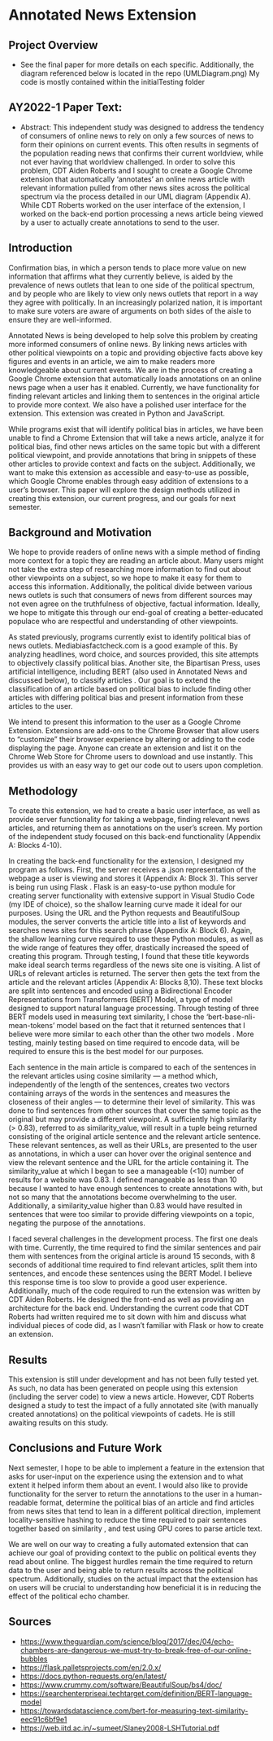 # Annotated News Extension

## Project Overview

* See the final paper for more details on each specific. Additionally, the diagram referenced below is located in the repo (UMLDiagram.png) My code is mostly contained within the initialTesting folder

## AY2022-1 Paper Text:

* Abstract: This independent study was designed to address the tendency of consumers of online news to rely on only a few sources of news to form their opinions on current events. This often results in segments of the population reading news that confirms their current worldview, while not ever having that worldview challenged.  In order to solve this problem, CDT Aiden Roberts and I sought to create a Google Chrome extension that automatically ‘annotates’ an online news article with relevant information pulled from other news sites across the political spectrum via the process detailed in our UML diagram (Appendix A). While CDT Roberts worked on the user interface of the extension, I worked on the back-end portion processing a news article being viewed by a user to actually create annotations to send to the user.


## Introduction
Confirmation bias, in which a person tends to place more value on new information that affirms what they currently believe, is aided by the prevalence of news outlets that lean to one side of the political spectrum, and by people who are likely to view only news outlets that report in a way they agree with politically. In an increasingly polarized nation, it is important to make sure voters are aware of arguments on both sides of the aisle to ensure they are well-informed.

Annotated News is being developed to help solve this problem by creating more informed consumers of online news. By linking news articles with other political viewpoints on a topic and providing objective facts above key figures and events in an article, we aim to make readers more knowledgeable about current events.
We are in the process of creating a Google Chrome extension that automatically loads annotations on an online news page when a user has it enabled. Currently, we have functionality for finding relevant articles and linking them to sentences in the original article to provide more context. We also have a polished user interface for the extension. This extension was created in Python and JavaScript.

While programs exist that will identify political bias in articles, we have been unable to find a Chrome Extension that will take a news article, analyze it for political bias, find other news articles on the same topic but with a different political viewpoint, and provide annotations that bring in snippets of these other articles to provide context and facts on the subject. Additionally, we want to make this extension as accessible and easy-to-use as possible, which Google Chrome enables through easy addition of extensions to a user’s browser. This paper will explore the design methods utilized in creating this extension, our current progress, and our goals for next semester.

## Background and Motivation
We hope to provide readers of online news with a simple method of finding more context for a topic they are reading an article about. Many users might not take the extra step of researching more information to find out about other viewpoints on a subject, so we hope to make it easy for them to access this information. Additionally, the political divide between various news outlets is such that consumers of news from different sources may not even agree on the truthfulness of objective, factual information.  Ideally, we hope to mitigate this through our end-goal of creating a better-educated populace who are respectful and understanding of other viewpoints.

As stated previously, programs currently exist to identify political bias of news outlets. Mediabiasfactcheck.com  is a good example of this. By analyzing headlines, word choice, and sources provided, this site attempts to objectively classify political bias. Another site, the Bipartisan Press, uses artificial intelligence, including BERT (also used in Annotated News and discussed below), to classify articles . Our goal is to extend the classification of an article based on political bias to include finding other articles with differing political bias and present information from these articles to the user.

We intend to present this information to the user as a Google Chrome Extension. Extensions are add-ons to the Chrome Browser that allow users to “customize” their browser experience by altering or adding to the code displaying the page.  Anyone can create an extension and list it on the Chrome Web Store for Chrome users to download and use instantly. This provides us with an easy way to get our code out to users upon completion.

## Methodology
To create this extension, we had to create a basic user interface, as well as provide server functionality for taking a webpage, finding relevant news articles, and returning them as annotations on the user’s screen. My portion of the independent study focused on this back-end functionality (Appendix A: Blocks 4-10).

In creating the back-end functionality for the extension, I designed my program as follows. First, the server receives a .json representation of the webpage a user is viewing and stores it (Appendix A: Block 3). This server is being run using Flask . Flask is an easy-to-use python module for creating server functionality with extensive support in Visual Studio Code (my IDE of choice), so the shallow learning curve made it ideal for our purposes. Using the URL and the Python requests  and BeautifulSoup  modules, the server converts the article title into a list of keywords and searches news sites for this search phrase (Appendix A: Block 6). Again, the shallow learning curve required to use these Python modules, as well as the wide range of features they offer, drastically increased the speed of creating this program. Through testing, I found that these title keywords make ideal search terms regardless of the news site one is visiting. A list of URLs of relevant articles is returned. The server then gets the text from the article and the relevant articles (Appendix A: Blocks 8,10). These text blocks are split into sentences and encoded using a Bidirectional Encoder Representations from Transformers (BERT) Model, a type of model designed to support natural language processing.  Through testing of three BERT models used in measuring text similarity, I chose the ‘bert-base-nli-mean-tokens’ model based on the fact that it returned sentences that I believe were more similar to each other than the other two models . More testing, mainly testing based on time required to encode data, will be required to ensure this is the best model for our purposes. 

Each sentence in the main article is compared to each of the sentences in the relevant articles using cosine similarity — a method which, independently of the length of the sentences, creates two vectors containing arrays of the words in the sentences and measures the closeness of their angles  — to determine their level of similarity. This was done to find sentences from other sources that cover the same topic as the original but may provide a different viewpoint. A sufficiently high similarity (> 0.83), referred to as similarity_value, will result in a tuple being returned consisting of the original article sentence and the relevant article sentence. These relevant sentences, as well as their URLs, are presented to the user as annotations, in which a user can hover over the original sentence and view the relevant sentence and the URL for the article containing it. The similarity_value at which I began to see a manageable (<10) number of results for a website was 0.83. I defined manageable as less than 10 because I wanted to have enough sentences to create annotations with, but not so many that the annotations become overwhelming to the user. Additionally, a similarity_value higher than 0.83 would have resulted in sentences that were too similar to provide differing viewpoints on a topic, negating the purpose of the annotations.

I faced several challenges in the development process. The first one deals with time. Currently, the time required to find the similar sentences and pair them with sentences from the original article is around 15 seconds, with 8 seconds of additional time required to find relevant articles, split them into sentences, and encode these sentences using the BERT Model. I believe this response time is too slow to provide a good user experience. Additionally, much of the code required to run the extension was written by CDT Aiden Roberts. He designed the front-end as well as providing an architecture for the back end. Understanding the current code that CDT Roberts had written required me to sit down with him and discuss what individual pieces of code did, as I wasn’t familiar with Flask or how to create an extension.

## Results
This extension is still under development and has not been fully tested yet. As such, no data has been generated on people using this extension (including the server code) to view a news article. However, CDT Roberts designed a study to test the impact of a fully annotated site (with manually created annotations) on the political viewpoints of cadets. He is still awaiting results on this study.

## Conclusions and Future Work
Next semester, I hope to be able to implement a feature in the extension that asks for user-input on the experience using the extension and to what extent it helped inform them about an event. I would also like to provide functionality for the server to return the annotations to the user in a human-readable format, determine the political bias of an article and find articles from news sites that tend to lean in a different political direction, implement locality-sensitive hashing to reduce the time required to pair sentences together based on similarity , and test using GPU cores to parse article text.

We are well on our way to creating a fully automated extension that can achieve our goal of providing context to the public on political events they read about online. The biggest hurdles remain the time required to return data to the user and being able to return results across the political spectrum. Additionally, studies on the actual impact that the extension has on users will be crucial to understanding how beneficial it is in reducing the effect of the political echo chamber.

## Sources
* https://www.theguardian.com/science/blog/2017/dec/04/echo-chambers-are-dangerous-we-must-try-to-break-free-of-our-online-bubbles
* https://flask.palletsprojects.com/en/2.0.x/
* https://docs.python-requests.org/en/latest/
* https://www.crummy.com/software/BeautifulSoup/bs4/doc/
* https://searchenterpriseai.techtarget.com/definition/BERT-language-model
* https://towardsdatascience.com/bert-for-measuring-text-similarity-eec91c6bf9e1
* https://web.iitd.ac.in/~sumeet/Slaney2008-LSHTutorial.pdf
